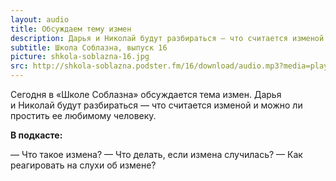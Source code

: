 ```yaml
---
layout: audio
title: Обсуждаем тему измен
description: Дарья и Николай будут разбираться — что считается изменой и можно ли простить ее любимому человеку.
subtitle: Школа Соблазна, выпуск 16
picture: shkola-soblazna-16.jpg
src: http://shkola-soblazna.podster.fm/16/download/audio.mp3?media=player
---
```


Сегодня в «Школе Соблазна» обсуждается тема измен. Дарья и Николай будут разбираться — что считается изменой и можно ли простить ее любимому человеку.

**В подкасте:**

— Что такое измена?
— Что делать, если измена случилась?
— Как реагировать на слухи об измене? 

